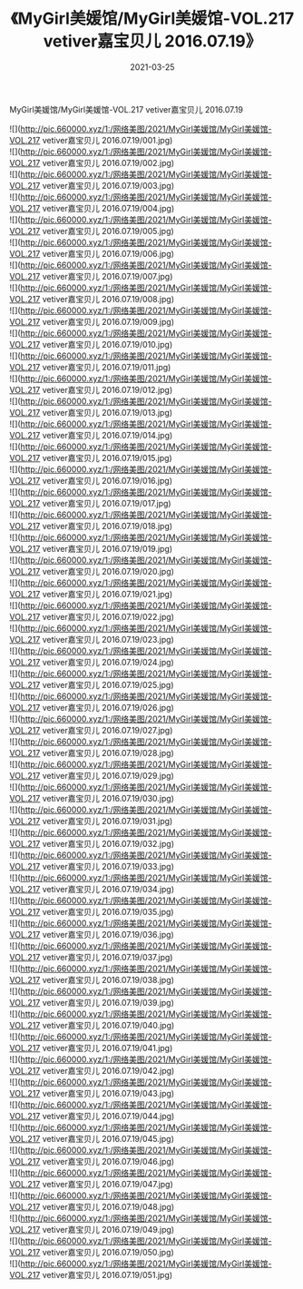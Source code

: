﻿---
layout: post
title:  《MyGirl美媛馆/MyGirl美媛馆-VOL.217 vetiver嘉宝贝儿 2016.07.19》
date:   2021-03-25
img: http://pic.660000.xyz/1:/网络美图/2021/MyGirl美媛馆/MyGirl美媛馆-VOL.217 vetiver嘉宝贝儿 2016.07.19/000.jpg
categories: [美女, 清纯, 唯美]
---

MyGirl美媛馆/MyGirl美媛馆-VOL.217 vetiver嘉宝贝儿 2016.07.19

 ![](http://pic.660000.xyz/1:/网络美图/2021/MyGirl美媛馆/MyGirl美媛馆-VOL.217 vetiver嘉宝贝儿 2016.07.19/001.jpg) <br>![](http://pic.660000.xyz/1:/网络美图/2021/MyGirl美媛馆/MyGirl美媛馆-VOL.217 vetiver嘉宝贝儿 2016.07.19/002.jpg) <br>![](http://pic.660000.xyz/1:/网络美图/2021/MyGirl美媛馆/MyGirl美媛馆-VOL.217 vetiver嘉宝贝儿 2016.07.19/003.jpg) <br>![](http://pic.660000.xyz/1:/网络美图/2021/MyGirl美媛馆/MyGirl美媛馆-VOL.217 vetiver嘉宝贝儿 2016.07.19/004.jpg) <br>![](http://pic.660000.xyz/1:/网络美图/2021/MyGirl美媛馆/MyGirl美媛馆-VOL.217 vetiver嘉宝贝儿 2016.07.19/005.jpg) <br>![](http://pic.660000.xyz/1:/网络美图/2021/MyGirl美媛馆/MyGirl美媛馆-VOL.217 vetiver嘉宝贝儿 2016.07.19/006.jpg) <br>![](http://pic.660000.xyz/1:/网络美图/2021/MyGirl美媛馆/MyGirl美媛馆-VOL.217 vetiver嘉宝贝儿 2016.07.19/007.jpg) <br>![](http://pic.660000.xyz/1:/网络美图/2021/MyGirl美媛馆/MyGirl美媛馆-VOL.217 vetiver嘉宝贝儿 2016.07.19/008.jpg) <br>![](http://pic.660000.xyz/1:/网络美图/2021/MyGirl美媛馆/MyGirl美媛馆-VOL.217 vetiver嘉宝贝儿 2016.07.19/009.jpg) <br>![](http://pic.660000.xyz/1:/网络美图/2021/MyGirl美媛馆/MyGirl美媛馆-VOL.217 vetiver嘉宝贝儿 2016.07.19/010.jpg) <br>![](http://pic.660000.xyz/1:/网络美图/2021/MyGirl美媛馆/MyGirl美媛馆-VOL.217 vetiver嘉宝贝儿 2016.07.19/011.jpg) <br>![](http://pic.660000.xyz/1:/网络美图/2021/MyGirl美媛馆/MyGirl美媛馆-VOL.217 vetiver嘉宝贝儿 2016.07.19/012.jpg) <br>![](http://pic.660000.xyz/1:/网络美图/2021/MyGirl美媛馆/MyGirl美媛馆-VOL.217 vetiver嘉宝贝儿 2016.07.19/013.jpg) <br>![](http://pic.660000.xyz/1:/网络美图/2021/MyGirl美媛馆/MyGirl美媛馆-VOL.217 vetiver嘉宝贝儿 2016.07.19/014.jpg) <br>![](http://pic.660000.xyz/1:/网络美图/2021/MyGirl美媛馆/MyGirl美媛馆-VOL.217 vetiver嘉宝贝儿 2016.07.19/015.jpg) <br>![](http://pic.660000.xyz/1:/网络美图/2021/MyGirl美媛馆/MyGirl美媛馆-VOL.217 vetiver嘉宝贝儿 2016.07.19/016.jpg) <br>![](http://pic.660000.xyz/1:/网络美图/2021/MyGirl美媛馆/MyGirl美媛馆-VOL.217 vetiver嘉宝贝儿 2016.07.19/017.jpg) <br>![](http://pic.660000.xyz/1:/网络美图/2021/MyGirl美媛馆/MyGirl美媛馆-VOL.217 vetiver嘉宝贝儿 2016.07.19/018.jpg) <br>![](http://pic.660000.xyz/1:/网络美图/2021/MyGirl美媛馆/MyGirl美媛馆-VOL.217 vetiver嘉宝贝儿 2016.07.19/019.jpg) <br>![](http://pic.660000.xyz/1:/网络美图/2021/MyGirl美媛馆/MyGirl美媛馆-VOL.217 vetiver嘉宝贝儿 2016.07.19/020.jpg) <br>![](http://pic.660000.xyz/1:/网络美图/2021/MyGirl美媛馆/MyGirl美媛馆-VOL.217 vetiver嘉宝贝儿 2016.07.19/021.jpg) <br>![](http://pic.660000.xyz/1:/网络美图/2021/MyGirl美媛馆/MyGirl美媛馆-VOL.217 vetiver嘉宝贝儿 2016.07.19/022.jpg) <br>![](http://pic.660000.xyz/1:/网络美图/2021/MyGirl美媛馆/MyGirl美媛馆-VOL.217 vetiver嘉宝贝儿 2016.07.19/023.jpg) <br>![](http://pic.660000.xyz/1:/网络美图/2021/MyGirl美媛馆/MyGirl美媛馆-VOL.217 vetiver嘉宝贝儿 2016.07.19/024.jpg) <br>![](http://pic.660000.xyz/1:/网络美图/2021/MyGirl美媛馆/MyGirl美媛馆-VOL.217 vetiver嘉宝贝儿 2016.07.19/025.jpg) <br>![](http://pic.660000.xyz/1:/网络美图/2021/MyGirl美媛馆/MyGirl美媛馆-VOL.217 vetiver嘉宝贝儿 2016.07.19/026.jpg) <br>![](http://pic.660000.xyz/1:/网络美图/2021/MyGirl美媛馆/MyGirl美媛馆-VOL.217 vetiver嘉宝贝儿 2016.07.19/027.jpg) <br>![](http://pic.660000.xyz/1:/网络美图/2021/MyGirl美媛馆/MyGirl美媛馆-VOL.217 vetiver嘉宝贝儿 2016.07.19/028.jpg) <br>![](http://pic.660000.xyz/1:/网络美图/2021/MyGirl美媛馆/MyGirl美媛馆-VOL.217 vetiver嘉宝贝儿 2016.07.19/029.jpg) <br>![](http://pic.660000.xyz/1:/网络美图/2021/MyGirl美媛馆/MyGirl美媛馆-VOL.217 vetiver嘉宝贝儿 2016.07.19/030.jpg) <br>![](http://pic.660000.xyz/1:/网络美图/2021/MyGirl美媛馆/MyGirl美媛馆-VOL.217 vetiver嘉宝贝儿 2016.07.19/031.jpg) <br>![](http://pic.660000.xyz/1:/网络美图/2021/MyGirl美媛馆/MyGirl美媛馆-VOL.217 vetiver嘉宝贝儿 2016.07.19/032.jpg) <br>![](http://pic.660000.xyz/1:/网络美图/2021/MyGirl美媛馆/MyGirl美媛馆-VOL.217 vetiver嘉宝贝儿 2016.07.19/033.jpg) <br>![](http://pic.660000.xyz/1:/网络美图/2021/MyGirl美媛馆/MyGirl美媛馆-VOL.217 vetiver嘉宝贝儿 2016.07.19/034.jpg) <br>![](http://pic.660000.xyz/1:/网络美图/2021/MyGirl美媛馆/MyGirl美媛馆-VOL.217 vetiver嘉宝贝儿 2016.07.19/035.jpg) <br>![](http://pic.660000.xyz/1:/网络美图/2021/MyGirl美媛馆/MyGirl美媛馆-VOL.217 vetiver嘉宝贝儿 2016.07.19/036.jpg) <br>![](http://pic.660000.xyz/1:/网络美图/2021/MyGirl美媛馆/MyGirl美媛馆-VOL.217 vetiver嘉宝贝儿 2016.07.19/037.jpg) <br>![](http://pic.660000.xyz/1:/网络美图/2021/MyGirl美媛馆/MyGirl美媛馆-VOL.217 vetiver嘉宝贝儿 2016.07.19/038.jpg) <br>![](http://pic.660000.xyz/1:/网络美图/2021/MyGirl美媛馆/MyGirl美媛馆-VOL.217 vetiver嘉宝贝儿 2016.07.19/039.jpg) <br>![](http://pic.660000.xyz/1:/网络美图/2021/MyGirl美媛馆/MyGirl美媛馆-VOL.217 vetiver嘉宝贝儿 2016.07.19/040.jpg) <br>![](http://pic.660000.xyz/1:/网络美图/2021/MyGirl美媛馆/MyGirl美媛馆-VOL.217 vetiver嘉宝贝儿 2016.07.19/041.jpg) <br>![](http://pic.660000.xyz/1:/网络美图/2021/MyGirl美媛馆/MyGirl美媛馆-VOL.217 vetiver嘉宝贝儿 2016.07.19/042.jpg) <br>![](http://pic.660000.xyz/1:/网络美图/2021/MyGirl美媛馆/MyGirl美媛馆-VOL.217 vetiver嘉宝贝儿 2016.07.19/043.jpg) <br>![](http://pic.660000.xyz/1:/网络美图/2021/MyGirl美媛馆/MyGirl美媛馆-VOL.217 vetiver嘉宝贝儿 2016.07.19/044.jpg) <br>![](http://pic.660000.xyz/1:/网络美图/2021/MyGirl美媛馆/MyGirl美媛馆-VOL.217 vetiver嘉宝贝儿 2016.07.19/045.jpg) <br>![](http://pic.660000.xyz/1:/网络美图/2021/MyGirl美媛馆/MyGirl美媛馆-VOL.217 vetiver嘉宝贝儿 2016.07.19/046.jpg) <br>![](http://pic.660000.xyz/1:/网络美图/2021/MyGirl美媛馆/MyGirl美媛馆-VOL.217 vetiver嘉宝贝儿 2016.07.19/047.jpg) <br>![](http://pic.660000.xyz/1:/网络美图/2021/MyGirl美媛馆/MyGirl美媛馆-VOL.217 vetiver嘉宝贝儿 2016.07.19/048.jpg) <br>![](http://pic.660000.xyz/1:/网络美图/2021/MyGirl美媛馆/MyGirl美媛馆-VOL.217 vetiver嘉宝贝儿 2016.07.19/049.jpg) <br>![](http://pic.660000.xyz/1:/网络美图/2021/MyGirl美媛馆/MyGirl美媛馆-VOL.217 vetiver嘉宝贝儿 2016.07.19/050.jpg) <br>![](http://pic.660000.xyz/1:/网络美图/2021/MyGirl美媛馆/MyGirl美媛馆-VOL.217 vetiver嘉宝贝儿 2016.07.19/051.jpg) <br>